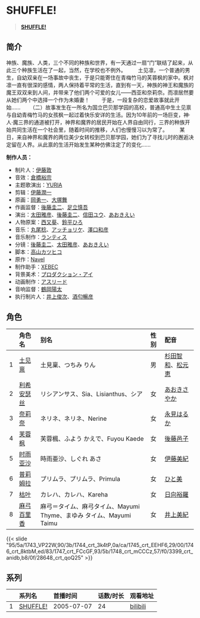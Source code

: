 # SHUFFLE!


> <u>**[SHUFFLE!](https://bgm.tv/subject/2937)**</u>

## 简介

神族、魔族、人类，三个不同的种族和世界，有一天通过一扇“门”联结了起来，从此三个种族生活在了一起，当然，在学校也不例外。
　　土见凛，一个普通的男生，自幼双亲在一场事故中丧生，于是只能寄住在青梅竹马的芙蓉枫的家中。枫对凛一直有很深的感情，两人保持着平常的生活，直到有一天，神族的神王和魔族的魔王双双来到人间，并带来了他们两个可爱的女儿——西亚和奈莉奈。而凛居然要从她们两个中选择一个作为未婚妻！
　　于是，一段复杂的恋爱故事就此开始……
　　（二）故事发生在一所名为国立巴贝那学园的高校，普通高中生土见禀与自幼青梅竹马的女孩枫一起过着快乐安详的生活。因为10年前的一场巨变，神·人·魔三界的通道被打开，神界和魔界的居民开始在人界自由同行，三界的种族开始共同生活在一个社会里，随着时间的推移，人们也慢慢习以为常了。 
　　某日，来自神界和魔界的两位美少女转校到巴贝那学园，她们为了寻找儿时的邂逅决定留在人界。从此禀的生活开始发生某种仿佛注定了的变化……


**制作人员：**
- 制片人：[伊藤敦](https://bgm.tv/person/666)
- 音效：[倉橋裕宗](https://bgm.tv/person/21457)
- 主题歌演出：[YURIA](https://bgm.tv/person/13193)
- 剪辑：[伊藤潤一](https://bgm.tv/person/7328)
- 原画：[岡勇一](https://bgm.tv/person/3405)、[大塚舞](https://bgm.tv/person/2901)
- 作画监督：[後藤圭二](https://bgm.tv/person/305)、[足立慎吾](https://bgm.tv/person/3183)
- 演出：[太田雅彦](https://bgm.tv/person/1294)、[後藤圭二](https://bgm.tv/person/305)、[信田ユウ](https://bgm.tv/person/15835)、[あおきえい](https://bgm.tv/person/1828)
- 人物原案：[西又葵](https://bgm.tv/person/2565)、[鈴平ひろ](https://bgm.tv/person/2940)
- 音乐：[丸尾稔](https://bgm.tv/person/3238)、[アッチョリケ](https://bgm.tv/person/2744)、[澤口和彦](https://bgm.tv/person/2815)
- 音乐制作：[ランティス](https://bgm.tv/person/57)
- 分镜：[後藤圭二](https://bgm.tv/person/305)、[太田雅彦](https://bgm.tv/person/1294)、[あおきえい](https://bgm.tv/person/1828)
- 脚本：[高山カツヒコ](https://bgm.tv/person/907)
- 原作：[Navel](https://bgm.tv/person/2743)
- 制作助手：[XEBEC](https://bgm.tv/person/551)
- 背景美术：[プロダクション・アイ](https://bgm.tv/person/25050)
- 动画制作：[アスリード](https://bgm.tv/person/7083)
- 音响监督：[鶴岡陽太](https://bgm.tv/person/29)
- 执行制片人：[井上俊次](https://bgm.tv/person/963)、[酒匂暢彦](https://bgm.tv/person/3597)

## 角色

|     |   角色名   |   别名  | 性别 |  配音  |
|:--- |:------  |:----      |:---  |:--   |
| 1 | [土见禀](https://bgm.tv/character/1743) | 土見稟、つちみ りん | 男 | [杉田智和](https://bgm.tv/person/4513)、[松元恵](https://bgm.tv/person/4515) |
| 2 | [利希安瑟丝](https://bgm.tv/character/1744) | リシアンサス、Sia、Lisianthus、シア | 女 | [あおきさやか](https://bgm.tv/person/4869) |
| 3 | [奈莉奈](https://bgm.tv/character/1745) | ネリネ、ネリネ、Nerine | 女 | [永見はるか](https://bgm.tv/person/4674) |
| 4 | [芙蓉枫](https://bgm.tv/character/1746) | 芙蓉楓、ふよう かえで、Fuyou Kaede | 女 | [後藤邑子](https://bgm.tv/person/4514) |
| 5 | [时雨亚沙](https://bgm.tv/character/1747) | 時雨亜沙、しぐれ あさ | 女 | [伊藤美紀](https://bgm.tv/person/4332) |
| 6 | [普莉姆拉](https://bgm.tv/character/1748) | プリムラ、プリムラ、Primula | 女 | [ひと美](https://bgm.tv/person/4675) |
| 7 | [枯叶](https://bgm.tv/character/3399) | カレハ、カレハ、Kareha | 女 | [日向裕羅](https://bgm.tv/person/4673) |
| 8 | [麻弓百里香](https://bgm.tv/character/28648) | 麻弓＝タイム、麻弓タイム、Mayumi Thyme、まゆみ タイム、Mayumi Taimu | 女 | [井上美紀](https://bgm.tv/person/5313) |

{{< slide "95/5a/1743_VP22W,90/3b/1744_crt_3k4tP,0a/ca/1745_crt_EEHF6,29/00/1746_crt_8ktbM,ed/83/1747_crt_FCcGF,93/5b/1748_crt_mCCCz,57/f0/3399_crt_anidb,b8/0f/28648_crt_qoQ25" >}}

## 系列

|     |   系列名   |   首播时间  | 话数/时长  | 观看地址 |
|:---  |:------    |:----      |:---       |:---  |
| 1 |[SHUFFLE!](https://bgm.tv/subject/2937)| 2005-07-07 | 24 | [bilibili](https://www.bilibili.com/bangumi/play/ss3319)  |



